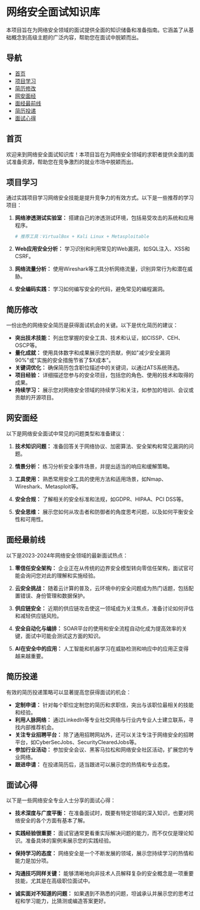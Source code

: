 # 网络安全面试知识库

本项目旨在为网络安全领域的面试提供全面的知识储备和准备指南。它涵盖了从基础概念到高级主题的广泛内容，帮助您在面试中脱颖而出。

## 导航

<!-- vim-markdown-toc GFM -->

* [首页](#首页)
* [项目学习](#项目学习)
* [简历修改](#简历修改)
* [网安面经](#网安面经)
* [面经最前线](#面经最前线)
* [简历投递](#简历投递)
* [面试心得](#面试心得)

<!-- vim-markdown-toc -->

## 首页

欢迎来到网络安全面试知识库！本项目旨在为网络安全领域的求职者提供全面的面试准备资源，帮助您在竞争激烈的就业市场中脱颖而出。

## 项目学习

通过实践项目学习网络安全技能是提升竞争力的有效方式。以下是一些推荐的学习项目：

1.  **网络渗透测试实验室：** 搭建自己的渗透测试环境，包括易受攻击的系统和应用程序。

    ```bash
    # 推荐工具：VirtualBox + Kali Linux + Metasploitable
    ```

2.  **Web应用安全分析：** 学习识别和利用常见的Web漏洞，如SQL注入、XSS和CSRF。

3.  **网络流量分析：** 使用Wireshark等工具分析网络流量，识别异常行为和潜在威胁。

4.  **安全编码实践：** 学习如何编写安全的代码，避免常见的编程漏洞。

## 简历修改

一份出色的网络安全简历是获得面试机会的关键。以下是优化简历的建议：

*   **突出技术技能：** 列出您掌握的安全工具、技术和认证，如CISSP、CEH、OSCP等。
*   **量化成就：** 使用具体数字和成果展示您的贡献，例如"减少安全漏洞90%"或"实施的安全措施节省了$X成本"。
*   **关键词优化：** 确保简历包含职位描述中的关键词，以通过ATS系统筛选。
*   **项目经验：** 详细描述您参与的安全项目，包括您的角色、使用的技术和取得的成果。
*   **持续学习：** 展示您对网络安全领域的持续学习和关注，如参加的培训、会议或贡献的开源项目。

## 网安面经

以下是网络安全面试中常见的问题类型和准备建议：

1.  **技术知识问题：** 准备回答关于网络协议、加密算法、安全架构和常见漏洞的问题。

2.  **情景分析：** 练习分析安全事件场景，并提出适当的响应和缓解策略。

3.  **工具使用：** 熟悉常用安全工具的使用方法和适用场景，如Nmap、Wireshark、Metasploit等。

4.  **安全合规：** 了解相关的安全标准和法规，如GDPR、HIPAA、PCI DSS等。

5.  **安全思维：** 展示您如何从攻击者和防御者的角度思考问题，以及如何平衡安全性和可用性。

## 面经最前线

以下是2023-2024年网络安全领域的最新面试热点：

1.  **零信任安全架构：** 企业正在从传统的边界安全模型转向零信任架构，面试官可能会询问您对此的理解和实施经验。

2.  **云安全挑战：** 随着云计算的普及，云环境中的安全问题成为热门话题，包括配置错误、身份管理和数据保护。

3.  **供应链安全：** 近期的供应链攻击使这一领域成为关注焦点，准备讨论如何评估和减轻供应链风险。

4.  **安全自动化与编排：** SOAR平台的使用和安全流程自动化成为提高效率的关键，面试中可能会测试这方面的知识。

5.  **AI在安全中的应用：** 人工智能和机器学习在威胁检测和响应中的应用正变得越来越重要。

## 简历投递

有效的简历投递策略可以显著提高您获得面试的机会：

*   **定制申请：** 针对每个职位定制您的简历和求职信，突出与该职位最相关的技能和经验。
*   **利用人脉网络：** 通过LinkedIn等专业社交网络与行业内专业人士建立联系，寻找内部推荐机会。
*   **关注专业招聘平台：** 除了通用招聘网站外，还可以关注专注于网络安全的招聘平台，如CyberSecJobs、SecurityClearedJobs等。
*   **参加行业活动：** 参加安全会议、黑客马拉松和网络安全社区活动，扩展您的专业网络。
*   **跟进申请：** 在投递简历后，适当跟进可以展示您的热情和专业态度。

## 面试心得

以下是一些网络安全专业人士分享的面试心得：

*   **技术深度与广度平衡：** 在准备面试时，既要有特定领域的深入知识，也要对网络安全的各个方面有基本了解。

*   **实践经验很重要：** 面试官通常更看重实际解决问题的能力，而不仅仅是理论知识。准备具体的案例来展示您的实践经验。

*   **保持学习的态度：** 网络安全是一个不断发展的领域，展示您持续学习的热情和能力是加分项。

*   **沟通技巧同样关键：** 能够清晰地向非技术人员解释复杂的安全概念是一项重要技能，尤其是在高级职位面试中。

*   **诚实面对不知道的问题：** 如果遇到不熟悉的问题，坦诚承认并展示您的思考过程和学习能力，比猜测或编造答案更好。
